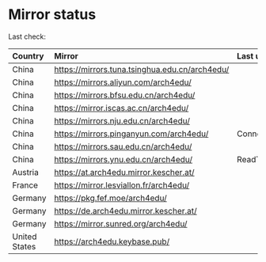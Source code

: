 <script src="./time.js"></script>
# Mirror status
Last check: <script type="text/javascript">localize(1674407778.8792808);</script>

|Country|Mirror|Last update|
|:------|:-----|:----------|
|China|https://mirrors.tuna.tsinghua.edu.cn/arch4edu/|<script type="text/javascript">localize(1674369117);</script>|
|China|https://mirrors.aliyun.com/arch4edu/|<script type="text/javascript">localize(1674283283);</script>|
|China|https://mirrors.bfsu.edu.cn/arch4edu/|<script type="text/javascript">localize(1674369117);</script>|
|China|https://mirror.iscas.ac.cn/arch4edu/|<script type="text/javascript">localize(1674369117);</script>|
|China|https://mirrors.nju.edu.cn/arch4edu/|<script type="text/javascript">localize(1674369117);</script>|
|China|https://mirrors.pinganyun.com/arch4edu/|ConnectionError|
|China|https://mirrors.sau.edu.cn/arch4edu/|<script type="text/javascript">localize(1673850842);</script>|
|China|https://mirrors.ynu.edu.cn/arch4edu/|ReadTimeout|
|Austria|https://at.arch4edu.mirror.kescher.at/|<script type="text/javascript">localize(1674369117);</script>|
|France|https://mirror.lesviallon.fr/arch4edu/|<script type="text/javascript">localize(1674153500);</script>|
|Germany|https://pkg.fef.moe/arch4edu/|<script type="text/javascript">localize(1674369117);</script>|
|Germany|https://de.arch4edu.mirror.kescher.at/|<script type="text/javascript">localize(1674369117);</script>|
|Germany|https://mirror.sunred.org/arch4edu/|<script type="text/javascript">localize(1674369117);</script>|
|United States|https://arch4edu.keybase.pub/|<script type="text/javascript">localize(1674369117);</script>|

<script src="./tablefilter/tablefilter.js"></script>
<script src="./table.js"></script>